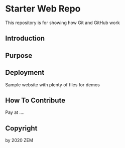 # Starter Web Repo

This repository is for showing how Git and GitHub work

## Introduction

## Purpose

## Deployment

Sample website with plenty of files for demos

## How To Contribute

Pay at ....


## Copyright
by 2020 ZEM